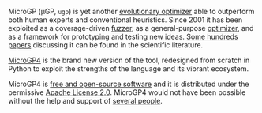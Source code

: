 MicroGP (µGP, `ugp`) is yet another [evolutionary optimizer](https://squillero.github.io/microgp4/evolution.html) able to outperform both human experts and conventional heuristics. Since 2001 it has been exploited as a coverage-driven [fuzzer](https://en.wikipedia.org/wiki/Fuzzing), as a general-purpose [optimizer](https://en.wikipedia.org/wiki/Engineering_optimization), and as a framework for prototyping and testing new ideas. [Some hundreds papers](https://scholar.google.com/scholar?q=%28+MicroGP+OR+%C2%B5GP+OR+ugp3+OR+ugp2+%29+AND+%28+Squillero+OR+Tonda+OR+Sanchez+OR+Schillaci+%29) discussing it can be found in the scientific literature. 

[MicroGP4](https://github.com/squillero/microgp4) is the brand new version of the tool, redesigned from scratch in Python to exploit the strengths of the language and its vibrant ecosystem.

MicroGP4 is [free and open-source software](https://en.wikipedia.org/wiki/Free_and_open-source_software) and it is distributed under the permissive [Apache License 2.0](https://www.tldrlegal.com/l/apache2). MicroGP4 would not have been possible without the help and support of [several people](https://squillero.github.io/microgp4/contributors.html).
